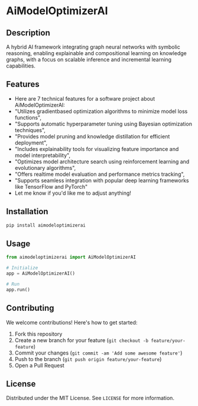 # AiModelOptimizerAI

## Description

A hybrid AI framework integrating graph neural networks with symbolic reasoning, enabling explainable and compositional learning on knowledge graphs, with a focus on scalable inference and incremental learning capabilities.

## Features

- Here are 7 technical features for a software project about AiModelOptimizerAI:
- "Utilizes gradientbased optimization algorithms to minimize model loss functions",
- "Supports automatic hyperparameter tuning using Bayesian optimization techniques",
- "Provides model pruning and knowledge distillation for efficient deployment",
- "Includes explainability tools for visualizing feature importance and model interpretability",
- "Optimizes model architecture search using reinforcement learning and evolutionary algorithms",
- "Offers realtime model evaluation and performance metrics tracking",
- "Supports seamless integration with popular deep learning frameworks like TensorFlow and PyTorch"
- Let me know if you'd like me to adjust anything!
## Installation

```bash
pip install aimodeloptimizerai
```

## Usage

```python
from aimodeloptimizerai import AiModelOptimizerAI

# Initialize
app = AiModelOptimizerAI()

# Run
app.run()
```

## Contributing

We welcome contributions! Here's how to get started:

1. Fork this repository
2. Create a new branch for your feature (`git checkout -b feature/your-feature`)
3. Commit your changes (`git commit -am 'Add some awesome feature'`)
4. Push to the branch (`git push origin feature/your-feature`)
5. Open a Pull Request

## License

Distributed under the MIT License. See `LICENSE` for more information.
